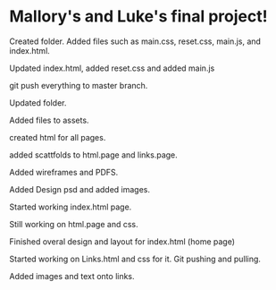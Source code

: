 # Mallory's and Luke's final project!

Created folder. Added files such as main.css, reset.css, main.js, and index.html.

Updated index.html, added reset.css and added main.js

git push everything to master branch.

Updated folder.

Added files to assets.

created html for all pages.

added scattfolds to html.page and links.page.

Added wireframes and PDFS.

Added Design psd and added images.

Started working index.html page.

Still working on html.page and css.

Finished overal design and layout for index.html (home page)

Started working on Links.html and css for it. Git pushing and pulling.

Added images and text onto links.
